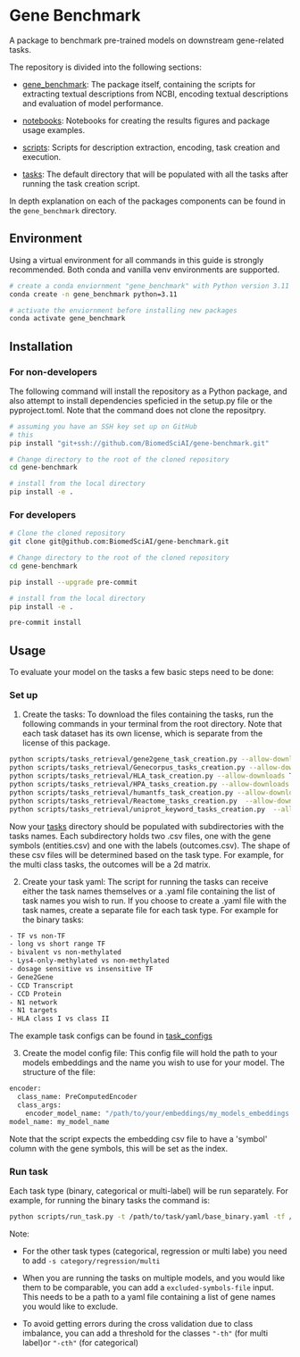 # Gene Benchmark

A package to benchmark pre-trained models on downstream gene-related tasks.

The repository is divided into the following sections:

* [gene_benchmark](./gene_benchmark/): The package itself, containing the scripts for extracting textual descriptions from NCBI, encoding textual descriptions and evaluation of model performance.

* [notebooks](./notebooks/): Notebooks for creating the results figures and package usage examples.

* [scripts](./scripts/): Scripts for description extraction, encoding, task creation and execution.

* [tasks](./tasks/): The default directory that will be populated with all the tasks after running the task creation script.

In depth explanation on each of the packages components can be found in the `gene_benchmark` directory.


## Environment

Using a virtual environment for all commands in this guide is strongly recommended.
Both conda and vanilla venv environments are supported.

```sh
# create a conda enviornment "gene_benchmark" with Python version 3.11
conda create -n gene_benchmark python=3.11

# activate the enviornment before installing new packages
conda activate gene_benchmark
```

## Installation

### For non-developers
The following command will install the repository as a Python package, and also attempt to install dependencies speficied in the setup.py file or the pyproject.toml. Note that the command does not clone the repositpry.

```sh
# assuming you have an SSH key set up on GitHub
# this
pip install "git+ssh://github.com/BiomedSciAI/gene-benchmark.git"

# Change directory to the root of the cloned repository
cd gene-benchmark

# install from the local directory
pip install -e .
```

### For developers


```sh
# Clone the cloned repository
git clone git@github.com:BiomedSciAI/gene-benchmark.git

# Change directory to the root of the cloned repository
cd gene-benchmark

pip install --upgrade pre-commit

# install from the local directory
pip install -e .

pre-commit install
```

## Usage

To evaluate your model on the tasks a few basic steps need to be done:
### Set up
1. Create the tasks: To download the files containing the tasks, run the following commands in your terminal from the root directory. Note that each task dataset has its own license, which is separate from the license of this package.
```sh
python scripts/tasks_retrieval/gene2gene_task_creation.py --allow-downloads True
python scripts/tasks_retrieval/Genecorpus_tasks_creation.py --allow-downloads True
python scripts/tasks_retrieval/HLA_task_creation.py --allow-downloads True
python scripts/tasks_retrieval/HPA_tasks_creation.py --allow-downloads True
python scripts/tasks_retrieval/humantfs_task_creation.py --allow-downloads True
python scripts/tasks_retrieval/Reactome_tasks_creation.py  --allow-downloads True
python scripts/tasks_retrieval/uniprot_keyword_tasks_creation.py  --allow-downloads True
```
Now your [tasks](./tasks/) directory should be populated with subdirectories with the tasks names. Each subdirectory holds two .csv files, one with the gene symbols (entities.csv) and one with the labels (outcomes.csv). The shape of these csv files will be determined based on the task type. For example, for the multi class tasks, the outcomes will be a 2d matrix.

2. Create your task yaml: The script for running the tasks can receive either the task names themselves or a .yaml file containing the list of task names you wish to run. If you choose to create a .yaml file with the task names, create a separate file for each task type. For example for the binary tasks:

```sh
- TF vs non-TF
- long vs short range TF
- bivalent vs non-methylated
- Lys4-only-methylated vs non-methylated
- dosage sensitive vs insensitive TF
- Gene2Gene
- CCD Transcript
- CCD Protein
- N1 network
- N1 targets
- HLA class I vs class II
```
The example task configs can be found in [task_configs](./scripts/task_configs/)

3. Create the model config file: This config file will hold the path to your models embeddings and the name you wish to use for your model. The structure of the file:
```sh
encoder:
  class_name: PreComputedEncoder
  class_args:
    encoder_model_name: "/path/to/your/embeddings/my_models_embeddings.csv"
model_name: my_model_name
```
Note that the script expects the embedding csv file to have a 'symbol' column with the gene symbols, this will be set as the index.

### Run task
Each task type (binary, categorical or multi-label) will be run separately.
For example, for running the binary tasks the command is:

```sh
python scripts/run_task.py -t /path/to/task/yaml/base_binary.yaml -tf /tasks -m /path/to/model/config/model.yaml --output-file-name binary_tasks.csv
```
Note:
* For the other task types (categorical, regression or multi labe) you need to add `-s category/regression/multi`

* When you are running the tasks on multiple models, and you would like them to be comparable, you can add a `excluded-symbols-file` input. This needs to be a path to a yaml file containing a list of gene names you would like to exclude.

* To avoid getting errors during the cross validation due to class imbalance, you can add a threshold for the classes `"-th"` (for multi label)or `"-cth"` (for categorical)
